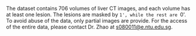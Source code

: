 The dataset contains 706 volumes of liver CT images, and each volume has at least one lesion. The lesions are masked by `1', while the rest are `0'. To avoid abuse of the data, only partial images are provide. For the access of the entire data, please contact Dr. Zhao at s080011@e.ntu.edu.sg.
